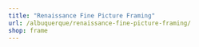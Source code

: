 ```yaml
---
title: "Renaissance Fine Picture Framing"
url: /albuquerque/renaissance-fine-picture-framing/
shop: frame
---
```

